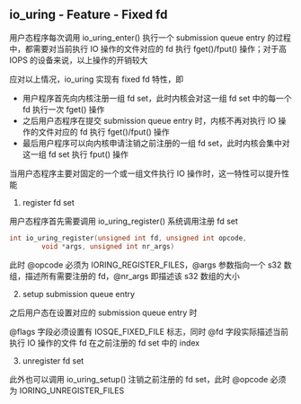 ## io_uring - Feature - Fixed fd

用户态程序每次调用 io_uring_enter() 执行一个 submission queue entry 的过程中，都需要对当前执行 IO 操作的文件对应的 fd 执行 fget()/fput() 操作；对于高 IOPS 的设备来说，以上操作的开销较大

应对以上情况，io_uring 实现有 fixed fd 特性，即

- 用户程序首先向内核注册一组 fd set，此时内核会对这一组 fd set 中的每一个 fd 执行一次 fget() 操作
- 之后用户态程序在提交 submission queue entry 时，内核不再对执行 IO 操作的文件对应的 fd 执行 fget()/fput() 操作
- 最后用户程序可以向内核申请注销之前注册的一组 fd set，此时内核会集中对这一组 fd set 执行 fput() 操作

当用户态程序主要对固定的一个或一组文件执行 IO 操作时，这一特性可以提升性能


1. register fd set

用户态程序首先需要调用 io_uring_register() 系统调用注册 fd set

```c
int io_uring_register(unsigned int fd, unsigned int opcode,
		void *args, unsigned int nr_args)
```

此时 @opcode 必须为 IORING_REGISTER_FILES，@args 参数指向一个 s32 数组，描述所有需要注册的 fd，@nr_args 即描述该 s32 数组的大小


2. setup submission queue entry

之后用户态在设置对应的 submission queue entry 时

@flags 字段必须设置有 IOSQE_FIXED_FILE 标志，同时 @fd 字段实际描述当前执行 IO 操作的文件 fd 在之前注册的 fd set 中的 index


3. unregister fd set

此外也可以调用 io_uring_setup() 注销之前注册的 fd set，此时 @opcode 必须为 IORING_UNREGISTER_FILES

